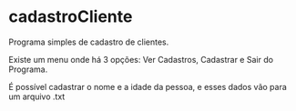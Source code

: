 # cadastroCliente

Programa simples de cadastro de clientes.

Existe um menu onde há 3 opções: Ver Cadastros, Cadastrar e Sair do Programa.

É possível cadastrar o nome e a idade da pessoa, e esses dados vão para um arquivo .txt


